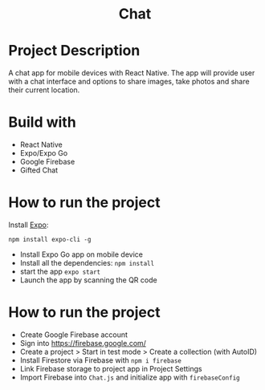 <h1 align="center">Chat</h1>

# Project Description
A chat app for mobile devices with React Native. The app will provide user with a chat interface and options to share images, take photos and share their current location. 

# Build with
- React Native
- Expo/Expo Go
- Google Firebase
- Gifted Chat

# How to run the project

Install [Expo](https://expo.dev/): 
```
npm install expo-cli -g
```
- Install Expo Go app on mobile device
- Install all the dependencies: `npm install`
- start the app `expo start`
- Launch the app by scanning the QR code

# How to run the project
- Create Google Firebase account
- Sign into https://firebase.google.com/
- Create a project > Start in test mode > Create a collection (with AutoID)
- Install Firestore via Firebase with `npm i firebase`
- Link Firebase storage to project app in Project Settings
- Import Firebase into `Chat.js` and initialize app with `firebaseConfig`
